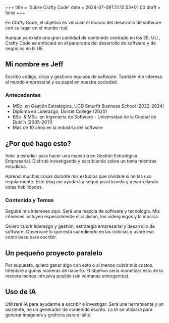 +++
title = 'Sobre Crafty Code'
date = 2024-07-09T21:12:53+01:00
draft = false
+++

En Crafty Code, el objetivo es vincular el mundo del desarrollo de software con su lugar en el mundo real.

Aunque ya existe una gran cantidad de contenido centrado en los EE. UU., Crafty Code se enfocará en el panorama del desarrollo de software y de negocios en la UE.

## Mi nombre es Jeff

Escribo código, dirijo y gestiono equipos de software. También me interesa el mundo empresarial y su papel en nuestra sociedad.

### Antecedentes

- MSc. en Gestión Estratégica, UCD Smurfit Business School (2022-2024)
- Diploma en Liderazgo, Dorset College (2020)
- BSc. & MSc. en Ingeniería de Software - Universidad de la Ciudad de Dublín (2005-2011)
- Más de 10 años en la industria del software

## ¿Por qué hago esto?

Volví a estudiar para hacer una maestría en Gestión Estratégica Empresarial. Disfruté investigando y escribiendo sobre un tema mientras estudiaba.

Aprendí muchas cosas durante mis estudios que olvidaré si no las uso regularmente. Este blog me ayudará a seguir practicando y desarrollando estas habilidades.

### Contenido y Temas

Seguiré mis intereses aquí. Será una mezcla de software y tecnología. Mis intereses incluyen especialmente el ciclismo, los videojuegos y la música.

Quiero cubrir liderazgo y gestión, estrategia empresarial y desarrollo de software. Observaré lo que está sucediendo en las noticias y usaré eso como base para escribir.

## Un pequeño proyecto paralelo

Por supuesto, quiero ganar algo con esto o al menos cubrir mis costos. Intentaré algunas maneras de hacerlo. El objetivo sería monetizar esto de la manera menos intrusiva posible (sin ventanas emergentes).

## Uso de IA

Utilizaré IA para ayudarme a escribir e investigar. Será una herramienta y un asistente, no un generador de contenido escrito. La IA se utilizará para generar imágenes y gráficos para el sitio.
